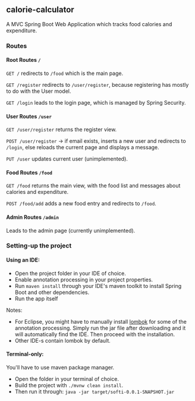 ## calorie-calculator

A MVC Spring Boot Web Application which tracks food calories and expenditure.

### Routes

#### Root Routes ```/```
```GET /``` redirects to ```/food``` which is the main page.

```GET /register``` redirects to ```/user/register```, because registering has mostly to do with the User model.

```GET /login``` leads to the login page, which is managed by Spring Security.

#### User Routes ```/user```
```GET /user/register``` returns the register view.

```POST /user/register``` -> if email exists, inserts a new user and redirects to ```/login```, else reloads the current page and displays a message.

```PUT /user``` updates current user (unimplemented).

#### Food Routes ```/food```
```GET /food``` returns the main view, with the food list and messages about calories and expenditure.

```POST /food/add``` adds a new food entry and redirects to ```/food```.

#### Admin Routes ```/admin```
Leads to the admin page (currently unimplemented).


### Setting-up the project

#### Using an IDE:

- Open the project folder in your IDE of choice.
- Enable annotation processing in your project properties.
- Run ```maven install``` through your IDE's maven toolkit to install Spring Boot and other dependencies.
- Run the app itself

Notes:
- For Eclipse, you might have to manually install [lombok](https://projectlombok.org/download) for some of the annotation processing. Simply run the jar file after downloading and it will automatically find the IDE. Then proceed with the installation.
- Other IDE-s contain lombok by default.

#### Terminal-only:

You'll have to use maven package manager.
- Open the folder in your terminal of choice.
- Build the project with ```./mvnw clean install```.
- Then run it through: ```java -jar target/softi-0.0.1-SNAPSHOT.jar```